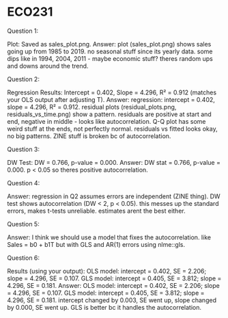 # ECO231


Question 1:

Plot: Saved as sales_plot.png.
Answer: plot (sales_plot.png) shows sales going up from 1985 to 2019. no seasonal stuff since its yearly data. some dips like in 1994, 2004, 2011 - maybe economic stuff? theres random ups and downs around the trend.


Question 2:

Regression Results: Intercept = 0.402, Slope = 4.296, R² = 0.912 (matches your OLS output after adjusting T).
Answer: regression: intercept = 0.402, slope = 4.296, R² = 0.912. residual plots (residual_plots.png, residuals_vs_time.png) show a pattern. residuals are positive at start and end, negative in middle - looks like autocorrelation. Q-Q plot has some weird stuff at the ends, not perfectly normal. residuals vs fitted looks okay, no big patterns. ZINE stuff is broken bc of autocorrelation.


Question 3:

DW Test: DW = 0.766, p-value = 0.000.
Answer: DW stat = 0.766, p-value = 0.000. p < 0.05 so theres positive autocorrelation.


Question 4:

Answer: regression in Q2 assumes errors are independent (ZINE thing). DW test shows autocorrelation (DW < 2, p < 0.05). this messes up the standard errors, makes t-tests unreliable. estimates arent the best either.

Question 5:

Answer: I think we should use a model that fixes the autocorrelation. like Sales = b0 + b1T but with GLS and AR(1) errors using nlme::gls.

Question 6:

Results (using your output):
OLS model: intercept = 0.402, SE = 2.206; slope = 4.296, SE = 0.107.
GLS model: intercept = 0.405, SE = 3.812; slope = 4.296, SE = 0.181.
Answer: OLS model: intercept = 0.402, SE = 2.206; slope = 4.296, SE = 0.107. GLS model: intercept = 0.405, SE = 3.812; slope = 4.296, SE = 0.181. intercept changed by 0.003, SE went up, slope changed by 0.000, SE went up. GLS is better bc it handles the autocorrelation.
